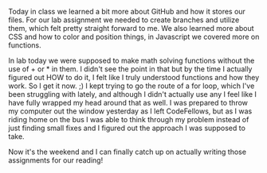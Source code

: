 Today in class we learned a bit more about GitHub and how it stores our files. For our lab assignment we needed to create branches and utilize them, which felt pretty straight forward to me. We also learned more about CSS and how to color and position things, in Javascript we covered more on functions. 

In lab today we were supposed to make math solving functions without the use of + or * in them. I didn't see the point in that but by the time I actually figured out HOW to do it, I felt like I truly understood functions and how they work. So I get it now. ;) I kept trying to go the route of a for loop, which I've been struggling with lately, and although I didn't actually use any I feel like I have fully wrapped my head around that as well. I was prepared to throw my computer out the window yesterday as I left CodeFellows, but as I was riding home on the bus I was able to think through my problem instead of just finding small fixes and I figured out the approach I was supposed to take. 

Now it's the weekend and I can finally catch up on actually writing those assignments for our reading!


